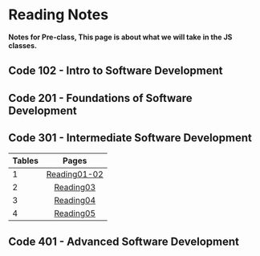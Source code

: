 # Reading Notes

**Notes for Pre-class, This page is about what we will take in the JS classes.**

## Code 102 - Intro to Software Development
## Code 201 - Foundations of Software Development
## Code 301 - Intermediate Software Development

| Tables   |      Pages      | 
|----------|:-------------:|
| 1 |  [Reading01-02](https://github.com/mohasal0101/reading-notes/blob/main/301/301.md) | 
| 2 |    [Reading03](https://github.com/mohasal0101/reading-notes/blob/main/Class03.md)   |  
| 3 | [Reading04](https://github.com/mohasal0101/04/blob/main/README.md) |    
| 4 | [Reading05](https://github.com/mohasal0101/05) |    
## Code 401 - Advanced Software Development


